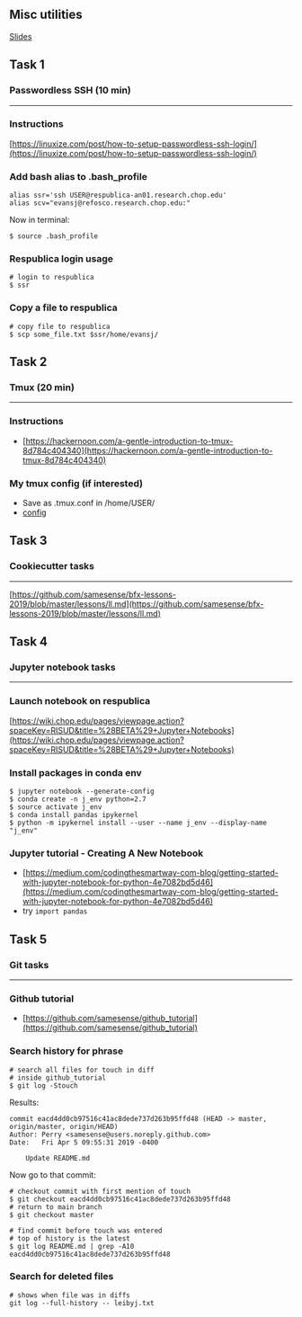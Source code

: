 ## Misc utilities

[Slides](../slides/day3/day3.md)

## Task 1
### Passwordless SSH (10 min)
---

### Instructions
[https://linuxize.com/post/how-to-setup-passwordless-ssh-login/](https://linuxize.com/post/how-to-setup-passwordless-ssh-login/)

### Add bash alias to .bash_profile
```
alias ssr='ssh USER@respublica-an01.research.chop.edu'
alias scv="evansj@refosco.research.chop.edu:"
```
Now in terminal:
```
$ source .bash_profile
```

### Respublica login usage
```
# login to respublica
$ ssr
```

### Copy a file to respublica
```
# copy file to respublica
$ scp some_file.txt $ssr/home/evansj/
```

## Task 2
### Tmux (20 min)
---

### Instructions
* [https://hackernoon.com/a-gentle-introduction-to-tmux-8d784c404340](https://hackernoon.com/a-gentle-introduction-to-tmux-8d784c404340)

### My tmux config (if interested)
* Save as .tmux.conf in /home/USER/
* [config](https://raw.githubusercontent.com/samesense/dotfiles/master/.tmux.conf)

## Task 3
### Cookiecutter tasks
---
[https://github.com/samesense/bfx-lessons-2019/blob/master/lessons/ll.md](https://github.com/samesense/bfx-lessons-2019/blob/master/lessons/ll.md)

## Task 4
### Jupyter notebook tasks
---

### Launch notebook on respublica
[https://wiki.chop.edu/pages/viewpage.action?spaceKey=RISUD&title=%28BETA%29+Jupyter+Notebooks](https://wiki.chop.edu/pages/viewpage.action?spaceKey=RISUD&title=%28BETA%29+Jupyter+Notebooks)

### Install packages in conda env
```
$ jupyter notebook --generate-config
$ conda create -n j_env python=2.7
$ source activate j_env
$ conda install pandas ipykernel
$ python -m ipykernel install --user --name j_env --display-name "j_env"
```

### Jupyter tutorial - Creating A New Notebook
* [https://medium.com/codingthesmartway-com-blog/getting-started-with-jupyter-notebook-for-python-4e7082bd5d46](https://medium.com/codingthesmartway-com-blog/getting-started-with-jupyter-notebook-for-python-4e7082bd5d46)
* try `import pandas`

## Task 5
### Git tasks
---

### Github tutorial
* [https://github.com/samesense/github_tutorial](https://github.com/samesense/github_tutorial)

### Search history for phrase
```
# search all files for touch in diff
# inside github_tutorial
$ git log -Stouch
```

Results:
```
commit eacd4dd0cb97516c41ac8dede737d263b95ffd48 (HEAD -> master, origin/master, origin/HEAD)
Author: Perry <samesense@users.noreply.github.com>
Date:   Fri Apr 5 09:55:31 2019 -0400

    Update README.md
```

Now go to that commit:
```
# checkout commit with first mention of touch
$ git checkout eacd4dd0cb97516c41ac8dede737d263b95ffd48
# return to main branch
$ git checkout master
```

```
# find commit before touch was entered
# top of history is the latest
$ git log README.md | grep -A10 eacd4dd0cb97516c41ac8dede737d263b95ffd48
```

### Search for deleted files
```
# shows when file was in diffs
git log --full-history -- leibyj.txt
```
